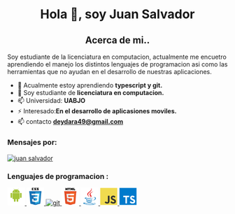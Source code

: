 <h1 align="center">Hola 👋, soy Juan Salvador</h1>
<h2 align="center">Acerca de mi..</h2>
<p align="left">Soy estudiante de la licenciatura en computacion, actualmente me encuetro aprendiendo el manejo los distintos lenguajes de programacion asi como las  herramientas que no ayudan en el desarrollo de nuestras aplicaciones. </p>


- 🌱 Acualmente estoy aprendiendo **typescript y git.**
- 🔭 Soy estudiante de **licenciatura en computacion.**
- 📫 Universidad:  **UABJO**
- ⚡ Interesado:**En el desarrollo de aplicasiones moviles.**
- 📫 contacto **deydara49@gmail.com**

<h3 align="left">Mensajes por:</h3>
<p align="left">
<a href="https://fb.com/juan salvador" target="blank"><img align="center" src="https://raw.githubusercontent.com/rahuldkjain/github-profile-readme-generator/master/src/images/icons/Social/facebook.svg" alt="juan salvador" height="30" width="40" /></a>
</p>

<h3 align="left">Lenguajes de programacion :</h3>
<p align="left"> <a href="https://developer.android.com" target="_blank" rel="noreferrer"> <img src="https://raw.githubusercontent.com/devicons/devicon/master/icons/android/android-original-wordmark.svg" alt="android" width="40" height="40"/> </a> <a href="https://www.w3schools.com/css/" target="_blank" rel="noreferrer"> <img src="https://raw.githubusercontent.com/devicons/devicon/master/icons/css3/css3-original-wordmark.svg" alt="css3" width="40" height="40"/> </a> <a href="https://git-scm.com/" target="_blank" rel="noreferrer"> <img src="https://www.vectorlogo.zone/logos/git-scm/git-scm-icon.svg" alt="git" width="40" height="40"/> </a> <a href="https://www.w3.org/html/" target="_blank" rel="noreferrer"> <img src="https://raw.githubusercontent.com/devicons/devicon/master/icons/html5/html5-original-wordmark.svg" alt="html5" width="40" height="40"/> </a> <a href="https://www.java.com" target="_blank" rel="noreferrer"> <img src="https://raw.githubusercontent.com/devicons/devicon/master/icons/java/java-original.svg" alt="java" width="40" height="40"/> </a> <a href="https://developer.mozilla.org/en-US/docs/Web/JavaScript" target="_blank" rel="noreferrer"> <img src="https://raw.githubusercontent.com/devicons/devicon/master/icons/javascript/javascript-original.svg" alt="javascript" width="40" height="40"/> </a> <a href="https://www.typescriptlang.org/" target="_blank" rel="noreferrer"> <img src="https://raw.githubusercontent.com/devicons/devicon/master/icons/typescript/typescript-original.svg" alt="typescript" width="40" height="40"/> </a> </p>

